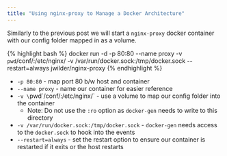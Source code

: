 ```yaml
---
title: "Using nginx-proxy to Manage a Docker Architecture"
---
```


Similarly to the previous post we will start a `nginx-proxy` docker container with
our config folder mapped in as a volume.

{% highlight bash %}
docker run -d -p 80:80 --name proxy -v `pwd`/conf/:/etc/nginx/ -v /var/run/docker.sock:/tmp/docker.sock --restart=always jwilder/nginx-proxy
{% endhighlight %}

* `-p 80:80` - map port 80 b/w host and container
* `--name proxy` - name our container for easier reference
* `-v \`pwd\`/conf/:/etc/nginx/` - use a volume to map our config folder into the container
  * Note: Do not use the `:ro` option as `docker-gen` needs to write to this directory
* `-v /var/run/docker.sock:/tmp/docker.sock` - `docker-gen` needs access to the `docker.sock` to hook
into the events
* `--restart=always` - set the restart option to ensure our container is restarted if it exits or the
host restarts

